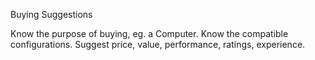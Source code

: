 Buying Suggestions

Know the purpose of buying, eg. a Computer.
Know the compatible configurations.
Suggest price, value, performance, ratings, experience.
